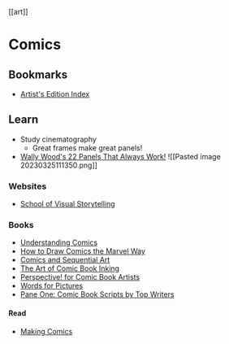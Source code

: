 [[art]]

# Comics

## Bookmarks
- [Artist's Edition Index](https://aeindex.org/artists-edition-gallery-edition-original-art-archives-index/)

## Learn
- Study cinematography
	- Great frames make great panels!
- [Wally Wood's 22 Panels That Always Work!](https://momentofcerebus.blogspot.com/2012/07/wally-woods-22-panels-that-always-work.html)
![[Pasted image 20230325111350.png]]

### Websites
- [School of Visual Storytelling](https://www.svslearn.com/)

### Books
- [Understanding Comics](https://scottmccloud.com/2-print/1-uc/)
- [How to Draw Comics the Marvel Way](https://en.wikipedia.org/wiki/How_to_Draw_Comics_the_Marvel_Way#:~:text=How%20to%20Draw%20Comics%20the%20Marvel%20Way%20is%20a%20book,and%20has%20been%20reprinted%20regularly.)
-  [Comics and Sequential Art](https://en.wikipedia.org/wiki/Comics_and_Sequential_Art)
- [The Art of Comic Book Inking](https://www.darkhorse.com/Books/3000-862/The-Art-of-Comic-Book-Inking-TPB-Third-Edition)
- [Perspective! for Comic Book Artists](https://www.goodreads.com/en/book/show/221238)
- [Words for Pictures](https://www.goodreads.com/book/show/18770354-words-for-pictures)
- [Pane One: Comic Book Scripts by Top Writers](https://www.goodreads.com/book/show/418080.Panel_One)

#### Read
- [Making Comics](https://scottmccloud.com/2-print/3-mc/index.html)
